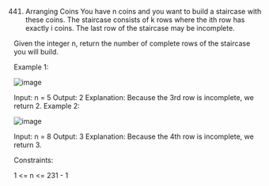 441. Arranging Coins
You have n coins and you want to build a staircase with these coins. The staircase consists of k rows where the ith row has exactly i coins. The last row of the staircase may be incomplete.

Given the integer n, return the number of complete rows of the staircase you will build.

 

Example 1:

![image](https://github.com/Adityaraj05/LeetCode/assets/118068294/f5df57f8-a949-45a0-ada9-d4a52d4c0d6c)


Input: n = 5
Output: 2
Explanation: Because the 3rd row is incomplete, we return 2.
Example 2:

![image](https://github.com/Adityaraj05/LeetCode/assets/118068294/4970b344-8d68-4537-9af8-f3bc618c8f65)


Input: n = 8
Output: 3
Explanation: Because the 4th row is incomplete, we return 3.
 

Constraints:

1 <= n <= 231 - 1
